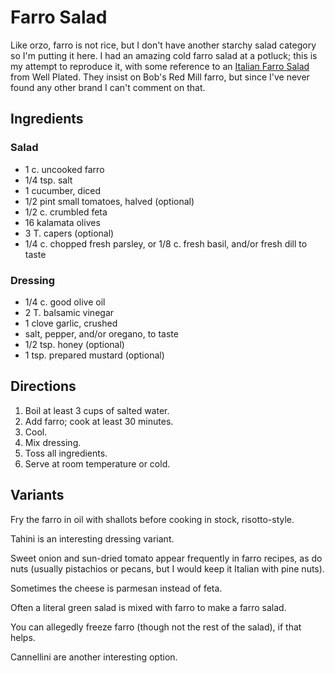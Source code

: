 # Farro Salad

Like orzo, farro is not rice, but I don't have another starchy salad category so I'm putting it here.  I had an amazing cold farro salad at a potluck; this is my attempt to reproduce it, with some reference to an [Italian Farro Salad](https://www.wellplated.com/italian-farro-salad/) from Well Plated.  They insist on Bob's Red Mill farro, but since I've never found any other brand I can't comment on that.


## Ingredients

### Salad

* 1 c. uncooked farro
* 1/4 tsp. salt
* 1 cucumber, diced
* 1/2 pint small tomatoes, halved (optional)
* 1/2 c. crumbled feta
* 16 kalamata olives
* 3 T. capers (optional)
* 1/4 c. chopped fresh parsley, or 1/8 c. fresh basil, and/or fresh dill to taste


### Dressing

* 1/4 c. good olive oil
* 2 T. balsamic vinegar
* 1 clove garlic, crushed
* salt, pepper, and/or oregano, to taste
* 1/2 tsp. honey (optional)
* 1 tsp. prepared mustard (optional)

## Directions

1. Boil at least 3 cups of salted water.
2. Add farro; cook at least 30 minutes.
3. Cool.
4. Mix dressing.
5. Toss all ingredients.
6. Serve at room temperature or cold.

## Variants

Fry the farro in oil with shallots before cooking in stock, risotto-style.

Tahini is an interesting dressing variant.

Sweet onion and sun-dried tomato appear frequently in farro recipes, as do nuts (usually pistachios or pecans, but I would keep it Italian with pine nuts).

Sometimes the cheese is parmesan instead of feta.

Often a literal green salad is mixed with farro to make a farro salad.

You can allegedly freeze farro (though not the rest of the salad), if that helps.

Cannellini are another interesting option.

